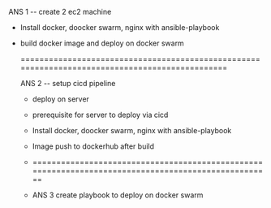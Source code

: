 ANS 1 --   create 2 ec2 machine
- Install docker, doocker swarm, nginx with ansible-playbook
- build docker image and deploy on docker swarm

  ===============================================================================================

  ANS 2 --  setup cicd pipeline
  - deploy on server
  - prerequisite for server to deploy via cicd
  - Install docker, doocker swarm, nginx with ansible-playbook
  - Image push to dockerhub after build 
  - ====================================================================================================
 
  - ANS 3 create playbook to deploy on docker swarm
